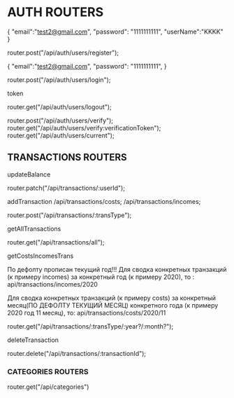 # AUTH ROUTERS

{
"email":"test2@gmail.com",
"password": "1111111111",
"userName":"KKKK"
}

router.post("/api/auth/users/register");

{
"email":"test2@gmail.com",
"password": "1111111111",
}

router.post("/api/auth/users/login");

token

router.get("/api/auth/users/logout");

router.post("/api/auth/users/verify");
router.get("/api/auth/users/verify:verificationToken");
router.get("/api/auth/users/current");

## TRANSACTIONS ROUTERS

updateBalance

router.patch("/api/transactions/:userId");

addTransaction
/api/transactions/costs;
/api/transactions/incomes;

router.post("/api/transactions/:transType");

getAllTransactions

router.get("/api/transactions/all");

getCostsIncomesTrans

По дефолту прописан текущий год!!!
Для сводка конкретных транзакций (к примеру incomes) за конкретный год (к примеру 2020), то :
api/transactions/incomes/2020

Для сводка конкретных транзакций (к примеру costs) за конкретный месяц(ПО ДЕФОЛТУ ТЕКУЩИЙ МЕСЯЦ) конкретного года (к примеру 2020 год 11 месяц), то:
api/transactions/costs/2020/11

router.get("/api/transactions/:transType/:year?/:month?");

deleteTransaction

router.delete("/api/transactions/:transactionId");

### CATEGORIES ROUTERS

router.get("/api/categories")
